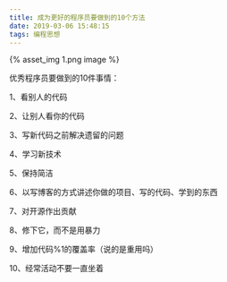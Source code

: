 ```yaml
---
title: 成为更好的程序员要做到的10个方法
date: 2019-03-06 15:48:15
tags: 编程思想
---
```




{% asset_img 1.png  image %}

优秀程序员要做到的10件事情：

1、看别人的代码

2、让别人看你的代码

3、写新代码之前解决遗留的问题

4、学习新技术

5、保持简洁

6、以写博客的方式讲述你做的项目、写的代码、学到的东西

7、对开源作出贡献

8、修下它，而不是用暴力

9、增加代码%1的覆盖率（说的是重用吗）

10、经常活动不要一直坐着